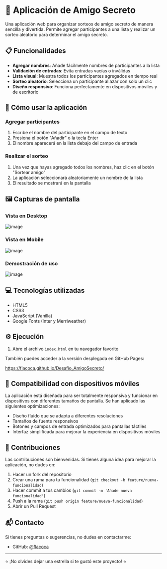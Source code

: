 # 🎁 Aplicación de Amigo Secreto

Una aplicación web para organizar sorteos de amigo secreto de manera sencilla y divertida. Permite agregar participantes a una lista y realizar un sorteo aleatorio para determinar el amigo secreto.

## 📋 Funcionalidades

- **Agregar nombres**: Añade fácilmente nombres de participantes a la lista
- **Validación de entradas**: Evita entradas vacías o inválidas
- **Lista visual**: Muestra todos los participantes agregados en tiempo real
- **Sorteo aleatorio**: Selecciona un participante al azar con solo un clic
- **Diseño responsivo**: Funciona perfectamente en dispositivos móviles y de escritorio

## 🚀 Cómo usar la aplicación

### Agregar participantes
1. Escribe el nombre del participante en el campo de texto
2. Presiona el botón "Añadir" o la tecla Enter
3. El nombre aparecerá en la lista debajo del campo de entrada

### Realizar el sorteo
1. Una vez que hayas agregado todos los nombres, haz clic en el botón "Sortear amigo"
2. La aplicación seleccionará aleatoriamente un nombre de la lista
3. El resultado se mostrará en la pantalla

## 🖼️ Capturas de pantalla

### Vista en Desktop

![image](https://github.com/user-attachments/assets/1828ad05-5770-4a97-b262-d2c2141c7e10)

### Vista en Mobile

![image](https://github.com/user-attachments/assets/81a04de3-340e-4be1-8e65-a34efba791f8)


### Demostración de uso

![image](https://github.com/user-attachments/assets/a67e15a6-0b85-43e8-a1b5-cc9ce053991c)


## 💻 Tecnologías utilizadas

- HTML5
- CSS3
- JavaScript (Vanilla)
- Google Fonts (Inter y Merriweather)

## ⚙️ Ejecución 

1. Abre el archivo `index.html` en tu navegador favorito

También puedes acceder a la versión desplegada en GitHub Pages: 

https://flacoca.github.io/Desafio_AmigoSecreto/

## 📱 Compatibilidad con dispositivos móviles

La aplicación está diseñada para ser totalmente responsiva y funcionar en dispositivos con diferentes tamaños de pantalla. Se han aplicado las siguientes optimizaciones:

- Diseño fluido que se adapta a diferentes resoluciones
- Tamaños de fuente responsivos
- Botones y campos de entrada optimizados para pantallas táctiles
- Interfaz simplificada para mejorar la experiencia en dispositivos móviles

## 🤝 Contribuciones

Las contribuciones son bienvenidas. Si tienes alguna idea para mejorar la aplicación, no dudes en:

1. Hacer un fork del repositorio
2. Crear una rama para tu funcionalidad (`git checkout -b feature/nueva-funcionalidad`)
3. Hacer commit a tus cambios (`git commit -m 'Añade nueva funcionalidad'`)
4. Push a la rama (`git push origin feature/nueva-funcionalidad`)
5. Abrir un Pull Request


## 📬 Contacto

Si tienes preguntas o sugerencias, no dudes en contactarme:

- GitHub: [@flacoca](https://github.com/flacoca)

---

⭐️ ¡No olvides dejar una estrella si te gustó este proyecto! ⭐️

